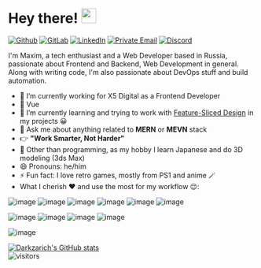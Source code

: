 # Hey there! <img src="https://raw.githubusercontent.com/aemmadi/aemmadi/master/wave.gif" width="30px">
[![Github](https://img.shields.io/badge/GitHub-%2312100E.svg?&style=for-the-badge&logo=Github&logoColor=white)](https://github.com/Darkzarich)
[![GitLab](https://img.shields.io/badge/GitLab-330F63?style=for-the-badge&logo=gitlab&logoColor=white)](https://gitlab.com/Darkzarich)
[![LinkedIn](https://img.shields.io/badge/linkedin-%230077B5.svg?&style=for-the-badge&logo=linkedin&logoColor=white)](https://www.linkedin.com/in/darkzarich/)
[![Private Email](https://img.shields.io/badge/darkzarichv2@gmail.com-D14836.svg?&style=for-the-badge&logo=mail.ru&logoColor=white)](mailto:darkzarichv2@gmail.com)
[![Discord](https://img.shields.io/badge/Discord-7289DA?style=for-the-badge&logo=discord&logoColor=white)](https://discordapp.com/users/254377035974049792)

I'm Maxim, a tech enthusiast and a Web Developer based in Russia, passionate about Frontend and Backend, Web Development in general. Along with writing code, I'm also passionate about DevOps stuff and build automation.

- 🔭 I’m currently working for X5 Digital as a Frontend Developer
- 💚 Vue 
- 🌱 I’m currently learning and trying to work with [Feature-Sliced Design](https://feature-sliced.design) in my projects 😀
- 💬 Ask me about anything related to **MERN** or **MEVN** stack
- 👉 **"Work Smarter, Not Harder"** 
- 🤤 Other than programming, as my hobby I learn Japanese and do 3D modeling (3ds Max)
- 😄 Pronouns: he/him
- ⚡ Fun fact: I love retro games, mostly from PS1 and anime 🪄
- What I cherish ❤️ and use the most for my workflow 😌: 

![image](https://img.shields.io/badge/HTML5-E34F26?style=for-the-badge&logo=html5&logoColor=white) ![image](https://img.shields.io/badge/CSS3-1572B6?style=for-the-badge&logo=css3&logoColor=white) ![image](https://img.shields.io/badge/JavaScript-323330?style=for-the-badge&logo=javascript&logoColor=F7DF1E) ![image](https://img.shields.io/badge/TypeScript-007ACC?style=for-the-badge&logo=typescript&logoColor=white)  ![image](https://img.shields.io/badge/Vue.js-35495E?style=for-the-badge&logo=vue.js&logoColor=4FC08D) ![image](https://img.shields.io/badge/React-20232A?style=for-the-badge&logo=react&logoColor=61DAFB)

![image](https://img.shields.io/badge/Node.js-43853D?style=for-the-badge&logo=node.js&logoColor=white) ![image](https://img.shields.io/badge/PostgreSQL-316192?style=for-the-badge&logo=postgresql&logoColor=white) ![image](https://img.shields.io/badge/MongoDB-4EA94B?style=for-the-badge&logo=mongodb&logoColor=white) ![image](https://img.shields.io/badge/MySQL-00000F?style=for-the-badge&logo=mysql&logoColor=white)

![image](https://img.shields.io/badge/Visual_Studio_Code-0078D4?style=for-the-badge&logo=visual%20studio%20code&logoColor=white)

[![Darkzarich's GitHub stats](https://github-readme-stats.vercel.app/api?username=Darkzarich&&show_icons=true&title_color=42b883&icon_color=42b883&text_color=daf7dc&bg_color=0d1117&count_private=true)](https://github.com/anuraghazra/github-readme-stats)
<br>
![visitors](https://visitor-badge.laobi.icu/badge?page_id=darkzarich.darkzarich)
